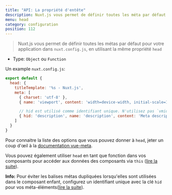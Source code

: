 ```yaml
---
title: "API: La propriété d'entête"
description: Nuxt.js vous permet de définir toutes les méta par défaut pour votre application dans nuxt.config.js.
menu: head
category: configuration
position: 112
---
```


> Nuxt.js vous permet de définir toutes les métas par défaut pour votre application dans `nuxt.config.js`, en utilisant la même propriété `head`

- Type: `Object` ou `Function`

Un example `nuxt.config.js`:

```js
export default {
  head: {
    titleTemplate: '%s - Nuxt.js',
    meta: [
      { charset: 'utf-8' },
      { name: 'viewport', content: 'width=device-width, initial-scale=1' },

      // hid est utilisé comme identifiant unique. N'utilisez pas `vmid` car cela ne fonctionnera pas
      { hid: 'description', name: 'description', content: 'Meta description' }
    ]
  }
}
```

Pour connaitre la liste des options que vous pouvez donner à `head`, jeter un coup d'œil à la [documentation vue-meta](https://vue-meta.nuxtjs.org/api/#metainfo-properties).

Vous pouvez également utiliser `head` en tant que fonction dans vos composants pour accéder aux données des composants via `this` ([lire la suite](/api/pages-head)).

<div class="Alert Alert--teal">

<b>Info:</b> Pour éviter les balises métas dupliquées lorsqu'elles sont utilisées dans le composant enfant, configurez un identifiant unique avec la clé `hid` pour vos méta-éléments([lire la suite](https://vue-meta.nuxtjs.org/api/#tagidkeyname)).

</div>
